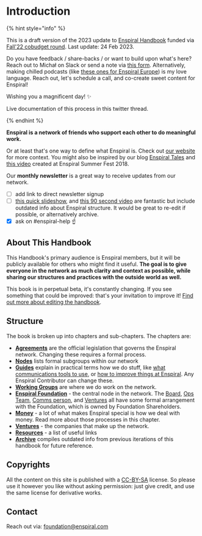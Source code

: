 # Introduction

{% hint style="info" %}

This is a draft version of the 2023 update to [Enspiral Handbook](https://handbook.enspiral.com) funded via [Fall'22 cobudget round](https://cobudget.com/enspiral/funding-round-2022/cl8sptz8h015509l2i8evb6vw). Last update: 24 Feb 2023.

Do you have feedback / share-backs / or want to build upon what's here? Reach out to Michał on Slack or send a note via [this form](https://airtable.com/shrZu4VyT3Dtcvwwx). Alternatively, making chilled podcasts (like [these ones for Enspiral Europe](https://youtube.com/playlist?list=PLH4jIJHXyh2H_8XrLfbAqmV_JhMBm0kOl)) is my love language. Reach out, let's schedule a call, and co-create sweet content for Enspiral!

Wishing you a magnificent day! ✨

Live documentation of this process in this twitter thread.

{% endhint %}

**Enspiral is a network of friends who support each other to do meaningful work.**

Or at least that's one way to define what Enspiral is. Check out [our website](https://enspiral.com) for more context. You might also be inspired by our blog [Enspiral Tales](https://medium.com/enspiral-tales) and [this video](https://www.youtube.com/watch?v=lScGElP49Jc) created at Enspiral Summer Fest 2018.

Our **monthly newsletter** is a great way to receive updates from our network.

- [ ] add link to direct newsletter signup
- [ ] [this quick slideshow](http://whatis.enspiral.com), and [this 90 second video](https://vimeo.com/125088390) are fantastic but include outdated info about Enspiral structure. It would be great to re-edit if possible, or alternatively archive.
- [x] ask on #enspiral-help ☝️

## About This Handbook

This Handbook's primary audience is Enspiral members, but it will be publicly available for others who might find it useful. **The goal is to give everyone in the network as much clarity and context as possible, while sharing our structures and practices with the outside world as well.**

This book is in perpetual beta, it's constantly changing. If you see something that could be improved: that's your invitation to improve it! [Find out more about editing the handbook](guides/contributing.md).

## Structure

The book is broken up into chapters and sub-chapters. The chapters are:

* [**Agreements**](agreements/) are the official legislation that governs the Enspiral network. Changing these requires a formal process.
* [**Nodes**](nodes/) lists formal subgroups within our network
* [**Guides**](guides/) explain in practical terms how we do stuff, like [what communications tools to use](guides/comms_guidelines.md), or [how to improve things at Enspiral](guides/improvements.md). Any Enspiral Contributor can change these.
* [**Working Groups**](working-groups/) are where we do work on the network.
* [**Enspiral Foundation**](foundation/) - the central node in the network. The [Board](foundation/board.md), [Ops Team](foundation/ops-scope.md), [Comms person](foundation/comms-role.md), and [Ventures](ventures/) all have some formal arrangement with the Foundation, which is owned by Foundation Shareholders.
* [**Money**](money/) - a lot of what makes Enspiral special is how we deal with money. Read more about those processes in this chapter.
* [**Ventures**](ventures/) - the companies that make up the network.
* [**Resources**](web/enspiral-handbook-2023/nodes/enspiral-europe/resources.md) - a list of useful links
* [**Archive**](archive/) compiles outdated info from previous iterations of this handbook for future reference.

## Copyrights

All the content on this site is published with a [CC-BY-SA](https://creativecommons.org/licenses/by-sa/4.0/) license. So please use it however you like without asking permission: just give credit, and use the same license for derivative works.

## Contact

Reach out via: foundation@enspiral.com